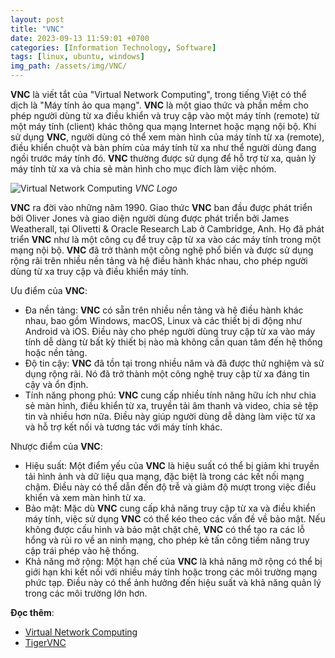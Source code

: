 ```yaml
---
layout: post
title: "VNC"
date: 2023-09-13 11:59:01 +0700
categories: [Information Technology, Software]
tags: [linux, ubuntu, windows]
img_path: /assets/img/VNC/
---
```


**VNC** là viết tắt của "Virtual Network Computing", trong tiếng Việt có thể dịch là "Máy tính ảo qua mạng". **VNC** là một giao thức và phần mềm cho phép người dùng từ xa điều khiển và truy cập vào một máy tính (remote) từ một máy tính (client) khác thông qua mạng Internet hoặc mạng nội bộ. Khi sử dụng **VNC**, người dùng có thể xem màn hình của máy tính từ xa (remote), điều khiển chuột và bàn phím của máy tính từ xa như thể người dùng đang ngồi trước máy tính đó. **VNC** thường được sử dụng để hỗ trợ từ xa, quản lý máy tính từ xa và chia sẻ màn hình cho mục đích làm việc nhóm.

![Virtual Network Computing](Virtual_Network_Computing.svg)
_VNC Logo_

**VNC** ra đời vào những năm 1990. Giao thức **VNC** ban đầu được phát triển bởi Oliver Jones và giao diện người dùng được phát triển bởi James Weatherall, tại Olivetti & Oracle Research Lab ở Cambridge, Anh. Họ đã phát triển **VNC** như là một công cụ để truy cập từ xa vào các máy tính trong một mạng nội bộ. **VNC** đã trở thành một công nghệ phổ biến và được sử dụng rộng rãi trên nhiều nền tảng và hệ điều hành khác nhau, cho phép người dùng từ xa truy cập và điều khiển máy tính.

Ưu điểm của **VNC**:
- Đa nền tảng: **VNC** có sẵn trên nhiều nền tảng và hệ điều hành khác nhau, bao gồm Windows, macOS, Linux và các thiết bị di động như Android và iOS. Điều này cho phép người dùng truy cập từ xa vào máy tính dễ dàng từ bất kỳ thiết bị nào mà không cần quan tâm đến hệ thống hoặc nền tảng.
- Độ tin cậy: **VNC** đã tồn tại trong nhiều năm và đã được thử nghiệm và sử dụng rộng rãi. Nó đã trở thành một công nghệ truy cập từ xa đáng tin cậy và ổn định.
- Tính năng phong phú: **VNC** cung cấp nhiều tính năng hữu ích như chia sẻ màn hình, điều khiển từ xa, truyền tải âm thanh và video, chia sẻ tệp tin và nhiều hơn nữa. Điều này giúp người dùng dễ dàng làm việc từ xa và hỗ trợ kết nối và tương tác với máy tính khác.

Nhược điểm của **VNC**:
- Hiệu suất: Một điểm yếu của **VNC** là hiệu suất có thể bị giảm khi truyền tải hình ảnh và dữ liệu qua mạng, đặc biệt là trong các kết nối mạng chậm. Điều này có thể dẫn đến độ trễ và giảm độ mượt trong việc điều khiển và xem màn hình từ xa.
- Bảo mật: Mặc dù **VNC** cung cấp khả năng truy cập từ xa và điều khiển máy tính, việc sử dụng **VNC** có thể kéo theo các vấn đề về bảo mật. Nếu không được cấu hình và bảo mật chặt chẽ, **VNC** có thể tạo ra các lỗ hổng và rủi ro về an ninh mạng, cho phép kẻ tấn công tiềm năng truy cập trái phép vào hệ thống.
- Khả năng mở rộng: Một hạn chế của **VNC** là khả năng mở rộng có thể bị giới hạn khi kết nối với nhiều máy tính hoặc trong các môi trường mạng phức tạp. Điều này có thể ảnh hưởng đến hiệu suất và khả năng quản lý trong các môi trường lớn hơn.


**Đọc thêm**:
- [Virtual Network Computing](https://en.wikipedia.org/wiki/Virtual_Network_Computing)
- [TigerVNC](https://github.com/TigerVNC/tigervnc/releases)
